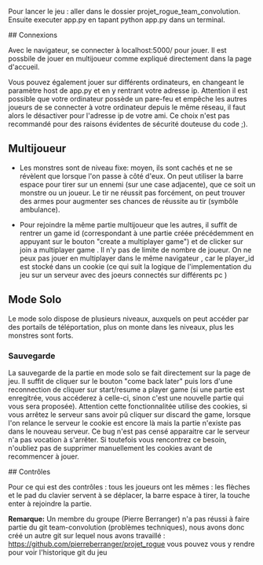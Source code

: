 Pour lancer le jeu : aller dans le dossier projet_rogue_team_convolution.
Ensuite executer app.py en tapant python app.py dans un terminal.

## Connexions

Avec le navigateur, se connecter à localhost:5000/ pour jouer. Il est possbile de jouer en multijoueur comme expliqué directement dans la page d'accueil.   

Vous pouvez également jouer sur différents ordinateurs, en changeant le paramètre host de app.py et en y rentrant votre adresse ip. Attention il est possible que votre ordinateur possède un pare-feu et empêche les autres joueurs de se connecter à votre ordinateur depuis le même réseau, il faut alors le désactiver pour l'adresse ip de votre ami. Ce choix n'est pas recommandé pour des raisons évidentes de sécurité douteuse du code ;).
## Multijoueur
- Les monstres sont de niveau fixe: moyen, ils sont cachés et ne se révèlent que lorsque l'on passe à côté d'eux. On peut utiliser la barre espace pour tirer sur un ennemi (sur une case adjacente), que ce soit un monstre ou un joueur. Le tir ne réussit pas forcément, on peut trouver des armes pour augmenter ses chances de réussite au tir (symbôle ambulance).

- Pour rejoindre la même partie multijoueur que les autres, il suffit de rentrer un game id  (correspondant à une partie créée précédemment en appuyant sur le bouton "create a multiplayer game") et de clicker sur join a multiplayer game . Il n'y pas de limite de nombre de joueur. On ne peux pas jouer en multiplayer dans le même navigateur , car le player_id est stocké dans un cookie (ce qui suit la logique de l'implementation du jeu sur un serveur avec des joeurs connectés sur différents pc )

## Mode Solo
Le mode solo dispose de plusieurs niveaux, auxquels on peut accéder par des portails de téléportation, plus on monte dans les niveaux, plus les monstres sont forts.
### Sauvegarde
La sauvegarde de la partie en mode solo se fait directement sur la page de jeu. Il suffit de cliquer sur le bouton "come back later" puis lors d'une reconnection de cliquer sur start/resume a player game (si une partie est enregitrée, vous accéderez à celle-ci, sinon c'est une nouvelle partie qui vous sera proposée). Attention cette fonctionnalitée utilise des cookies, si vous arrêtez le serveur sans avoir pû cliquer sur discard the game, lorsque l'on relance le serveur le cookie est encore là mais la partie n'existe pas dans le nouveau serveur. Ce bug n'est pas censé apparaitre car le serveur n'a pas vocation à s'arrêter. Si toutefois vous rencontrez ce besoin, n'oubliez pas de supprimer manuellement les cookies avant de recommencer à jouer. 

## Contrôles

Pour ce qui est des contrôles : tous les joueurs ont les mêmes : les flèches et le pad du clavier servent à se déplacer, la barre espace à tirer, la touche enter à rejoindre la partie.


**Remarque:** Un membre du groupe (Pierre Berranger) n'a pas réussi à faire partie du git team-convolution (problèmes techniques), nous avons donc créé un autre git sur lequel nous avons travaillé : https://github.com/pierreberranger/projet_rogue vous pouvez vous y rendre pour voir l'historique git du jeu